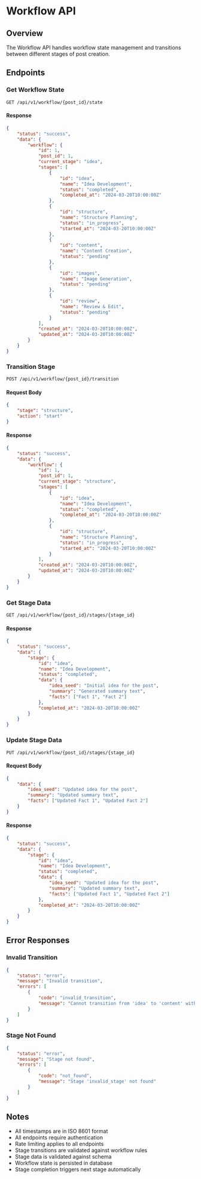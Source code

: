 # Workflow API

## Overview
The Workflow API handles workflow state management and transitions between different stages of post creation.

## Endpoints

### Get Workflow State
```http
GET /api/v1/workflow/{post_id}/state
```

#### Response
```json
{
    "status": "success",
    "data": {
        "workflow": {
            "id": 1,
            "post_id": 1,
            "current_stage": "idea",
            "stages": [
                {
                    "id": "idea",
                    "name": "Idea Development",
                    "status": "completed",
                    "completed_at": "2024-03-20T10:00:00Z"
                },
                {
                    "id": "structure",
                    "name": "Structure Planning",
                    "status": "in_progress",
                    "started_at": "2024-03-20T10:00:00Z"
                },
                {
                    "id": "content",
                    "name": "Content Creation",
                    "status": "pending"
                },
                {
                    "id": "images",
                    "name": "Image Generation",
                    "status": "pending"
                },
                {
                    "id": "review",
                    "name": "Review & Edit",
                    "status": "pending"
                }
            ],
            "created_at": "2024-03-20T10:00:00Z",
            "updated_at": "2024-03-20T10:00:00Z"
        }
    }
}
```

### Transition Stage
```http
POST /api/v1/workflow/{post_id}/transition
```

#### Request Body
```json
{
    "stage": "structure",
    "action": "start"
}
```

#### Response
```json
{
    "status": "success",
    "data": {
        "workflow": {
            "id": 1,
            "post_id": 1,
            "current_stage": "structure",
            "stages": [
                {
                    "id": "idea",
                    "name": "Idea Development",
                    "status": "completed",
                    "completed_at": "2024-03-20T10:00:00Z"
                },
                {
                    "id": "structure",
                    "name": "Structure Planning",
                    "status": "in_progress",
                    "started_at": "2024-03-20T10:00:00Z"
                }
            ],
            "created_at": "2024-03-20T10:00:00Z",
            "updated_at": "2024-03-20T10:00:00Z"
        }
    }
}
```

### Get Stage Data
```http
GET /api/v1/workflow/{post_id}/stages/{stage_id}
```

#### Response
```json
{
    "status": "success",
    "data": {
        "stage": {
            "id": "idea",
            "name": "Idea Development",
            "status": "completed",
            "data": {
                "idea_seed": "Initial idea for the post",
                "summary": "Generated summary text",
                "facts": ["Fact 1", "Fact 2"]
            },
            "completed_at": "2024-03-20T10:00:00Z"
        }
    }
}
```

### Update Stage Data
```http
PUT /api/v1/workflow/{post_id}/stages/{stage_id}
```

#### Request Body
```json
{
    "data": {
        "idea_seed": "Updated idea for the post",
        "summary": "Updated summary text",
        "facts": ["Updated Fact 1", "Updated Fact 2"]
    }
}
```

#### Response
```json
{
    "status": "success",
    "data": {
        "stage": {
            "id": "idea",
            "name": "Idea Development",
            "status": "completed",
            "data": {
                "idea_seed": "Updated idea for the post",
                "summary": "Updated summary text",
                "facts": ["Updated Fact 1", "Updated Fact 2"]
            },
            "completed_at": "2024-03-20T10:00:00Z"
        }
    }
}
```

## Error Responses

### Invalid Transition
```json
{
    "status": "error",
    "message": "Invalid transition",
    "errors": [
        {
            "code": "invalid_transition",
            "message": "Cannot transition from 'idea' to 'content' without completing 'structure'"
        }
    ]
}
```

### Stage Not Found
```json
{
    "status": "error",
    "message": "Stage not found",
    "errors": [
        {
            "code": "not_found",
            "message": "Stage 'invalid_stage' not found"
        }
    ]
}
```

## Notes
- All timestamps are in ISO 8601 format
- All endpoints require authentication
- Rate limiting applies to all endpoints
- Stage transitions are validated against workflow rules
- Stage data is validated against schema
- Workflow state is persisted in database
- Stage completion triggers next stage automatically 